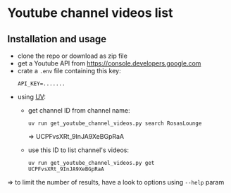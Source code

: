# Youtube channel videos list

## Installation and usage

- clone the repo or download as zip file
- get a Youtube API from https://console.developers.google.com
- crate a `.env` file containing this key:
    ```
    API_KEY=.......
    ```
- using [UV](https://docs.astral.sh/uv/):
  - get channel ID from channel name:

        uv run get_youtube_channel_videos.py search RosasLounge
      => UCPFvsXRt_9InJA9XeBGpRaA

  - use this ID to list channel's videos:

        uv run get_youtube_channel_videos.py get UCPFvsXRt_9InJA9XeBGpRaA

=> to limit the number of results, have a look to options using `--help` param
